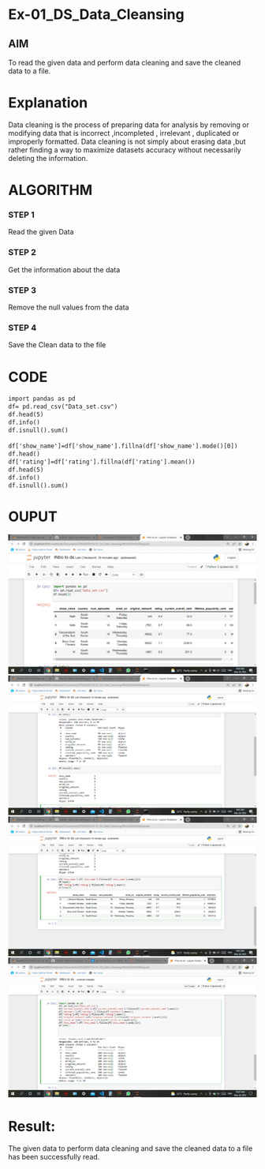 # Ex-01_DS_Data_Cleansing


## AIM
To read the given data and perform data cleaning and save the cleaned data to a file. 

# Explanation
Data cleaning is the process of preparing data for analysis by removing or modifying data that is incorrect ,incompleted , irrelevant , duplicated or improperly formatted. 
Data cleaning is not simply about erasing data ,but rather finding a way to maximize datasets accuracy without necessarily deleting the information. 

# ALGORITHM
### STEP 1
Read the given Data
### STEP 2
Get the information about the data
### STEP 3
Remove the null values from the data
### STEP 4
Save the Clean data to the file


# CODE
~~~
import pandas as pd
df= pd.read_csv("Data_set.csv")
df.head(5)
df.info()
df.isnull().sum()

df['show_name']=df['show_name'].fillna(df['show_name'].mode()[0])
df.head()
df['rating']=df['rating'].fillna(df['rating'].mean())
df.head(5)
df.info()
df.isnull().sum()
~~~
# OUPUT
![output01](./output01.png)
![output02](./output02.png)
![output3](./output03.png)
![output4](./output04.png)

# Result:
The given data to perform data cleaning and save the cleaned data to a file has been successfully read.

